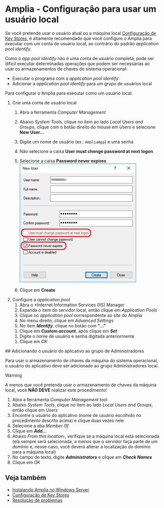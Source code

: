 ﻿# Amplia - Configuração para usar um usuário local

Se você pretende usar o usuário atual ou a máquina local [Configuração de Key Stores](../key-stores/index.md), é altamente recomendado que você configure o Amplia para executar com
um conta de usuário local, ao contrário do padrão *application pool identify*.

Como o *app pool identify* não é uma conta de usuário completa, pode ser difícil executar determinadas  operações que podem ser necessárias ao usar os armazenamentos de chaves do sistema
operacional:

* Executar o programa com a *application pool identify*
* Adicionar a *application pool identify* para um grupo de usuários local

Para configurar o Amplia para executar como um usuário local:

1. Crie uma conta de usuário local
    1. Abra a ferramenta *Computer Management*
    1. Abaixo *System Tools*, clique no item ao lado *Local Users and Groups*, clique com o botão direito do mouse em *Users* e selecione **New User...**
    1. Digite um nome de usuário (ex.: `AmpliaApp`) e uma senha
    1. Não selecione a caixa **User must chenge password at next logon**
    1. Selecione a caixa **Password never expires**
        ![Create user dialog](../../../../../images/windows/create-user-dialog.png)
    
    1. Clique em **Create**
1. Configure a *application pool*
    1. Abra o *Internet Information Services (IIS) Manager
    1. Expanda o item do servidor local, então clique em *Application Pools*
    1. Clique no *application pool* correspondente ao site do Amplia
    1. No menu direito, clique em *Advanced Settings*
    1. No item ***Identify***, clique no botão com **"..."**
    <!-- TODO: add image -->
    1. Clique em ***Custom account***, após clique em ***Set***
    <!-- TODO: add image -->
    1. Digite o nome de usuário e senha digitada anteriormente
    <!-- TODO: add image -->
    1. Clique em *OK*

<a name="grant-admin" />
## Adicionando o usuário do aplicativo ao grupo de Administradores

Para usar o armazenamento de chaves da máquina do sistema operacional, o usuário do aplicativo deve ser adicionado ao grupo Administradores local.

> [!WARNING]
> A menos que você pretenda usar o armazenamento de chaves da máquina local, você **NÃO DEVE** realizar este procedimento!

1. Abra a ferramenta *Computer Management* tool
1. Abaixo *System Tools*, clique no item ao lado *Local Users and Groups*, então clique em *Users*
1. Encontre o usuário do aplicativo (nome de usuário escolhido no procedimento descrito acima) e clique duas vezes nele
1. Selecione a aba *Member Of*
1. Clique em ***Add...***
1. Abaixo *From this location*:, verifique se a máquina local está selecionada (ela sempre será selecionada, a menos que o servidor faça parte de um domínio e, nesse caso, você deverá alterar a localização do domínio para a máquina local)
1. No campo de texto, digite ***Administrators*** e clique em ***Check Names***
1. Clique em *OK*



## Veja também

* [Instalando Amplia no Windows Server](install.md)
* [Configuração de Key Stores](../key-stores/index.md)
* [Resolução de problemas](troubleshoot/index.md)
